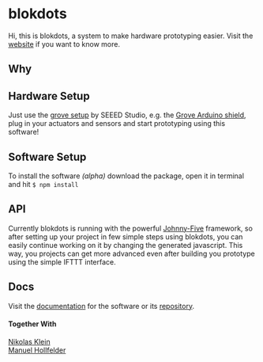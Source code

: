 # blokdots
Hi, this is blokdots, a system to make hardware prototyping easier. Visit the [website](http://blokdots.com) if you want to know more.

## Why

## Hardware Setup
Just use the [grove setup](https://www.seeedstudio.com/category/Grove-c-1003.html?p=0) by SEEED Studio, e.g. the [Grove Arduino shield](https://www.exp-tech.de/module/seeed-grove-system/4778/seeed-studio-grove-base-shield-v2), plug in your actuators and sensors and start prototyping using this software!

## Software Setup
To install the software *(alpha)* download the package, open it in terminal and hit ```$ npm install```

## API
Currently blokdots is running with the powerful [Johnny-Five](http://johnny-five.io) framework, so after setting up your project in few simple steps using blokdots, you can easily continue working on it by changing the generated javascript. This way, you projects can get more advanced even after building you prototype using the simple IFTTT interface.

## Docs
Visit the [documentation](http://docs.blokdots.com) for the software or its [repository](https://github.com/olivierbrcknr/blokdots-docs).

#### Together With
[Nikolas Klein](http://nikolasklein.de)  
[Manuel Hollfelder](https://github.com/mhollfelder)